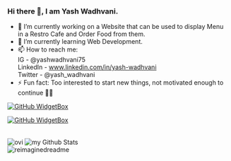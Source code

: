 ### Hi there 👋, I am Yash Wadhvani.
- 🔭 I’m currently working on a Website that can be used to display Menu in a Restro Cafe and Order Food from them. 
- 🌱 I’m currently learning Web Development.
- 📫 How to reach me: \
      IG - @yashwadhvani75 \
      LinkedIn - www.linkedin.com/in/yash-wadhvani \
      Twitter - @yash_wadhvani
- ⚡ Fun fact: Too interested to start new things, not motivated enough to continue 🫠🥲
<!--
**YashWadhvani/YashWadhvani** is a ✨ _special_ ✨ repository because its `README.md` (this file) appears on your GitHub profile.

Here are some ideas to get you started:

- 🔭 I’m currently working on ...
- 🌱 I’m currently learning ...
- 👯 I’m looking to collaborate on ...
- 🤔 I’m looking for help with ...
- 💬 Ask me about ...
- 📫 How to reach me: ...
- 😄 Pronouns: ...
- ⚡ Fun fact: ...
-->

[![GitHub WidgetBox](https://github-widgetbox.vercel.app/api/profile?username=YashWadhvani&data=followers,repositories,stars,commits&theme=darkmode)](https://github.com/Jurredr/github-widgetbox)

[![GitHub WidgetBox](https://github-widgetbox.vercel.app/api/skills?languages=js,java,python,html,css,c,json,mysql,markdown&theme=darkmode)](https://github.com/Jurredr/github-widgetbox)

<br>
<img align="center" src="https://github-readme-stats.vercel.app/api/top-langs?username=YashWadhvani&show_icons=true&locale=en&layout=compact&theme=chartreuse-dark" alt="ovi" />
<img align="center" src="https://github-readme-stats.vercel.app/api?username=YashWadhvani&include_all_commits=true&count_private=true&show_icons=true&line_height=20&title_color=2B5BBD&icon_color=1124BB&text_color=A1A1A1&bg_color=0,000000,130F40" alt="my Github Stats"/>
<br>
<img src="https://myreadme.vercel.app/api/embed/YashWadhvani?panels=userstatistics,toprepositories,toplanguages,commitgraph" alt="reimaginedreadme" />
